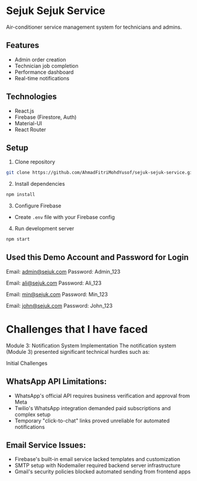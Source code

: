 # Sejuk Sejuk Service

Air-conditioner service management system for technicians and admins.

## Features
- Admin order creation
- Technician job completion
- Performance dashboard
- Real-time notifications

## Technologies
- React.js
- Firebase (Firestore, Auth)
- Material-UI
- React Router

## Setup
1. Clone repository
```bash
git clone https://github.com/AhmadFitriMohdYusof/sejuk-sejuk-service.git
```

2. Install dependencies
```bash
npm install
```

3. Configure Firebase
- Create `.env` file with your Firebase config

4. Run development server
```bash
npm start
```

## Used this Demo Account and Password for Login
Email: admin@sejuk.com
Password: Admin_123

Email: ali@sejuk.com
Password: Ali_123

Email: min@sejuk.com
Password: Min_123

Email: john@sejuk.com
Password: John_123



# Challenges that I have faced

Module 3: Notification System Implementation
The notification system (Module 3) presented significant technical hurdles such as:

Initial Challenges

## WhatsApp API Limitations:
- WhatsApp's official API requires business verification and approval from Meta
- Twilio's WhatsApp integration demanded paid subscriptions and complex setup
- Temporary "click-to-chat" links proved unreliable for automated notifications

## Email Service Issues:
- Firebase's built-in email service lacked templates and customization
- SMTP setup with Nodemailer required backend server infrastructure
- Gmail's security policies blocked automated sending from frontend apps
